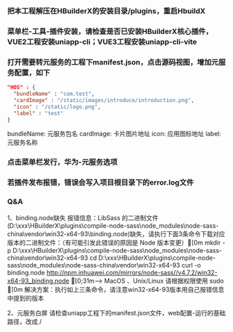 ﻿### 把本工程解压在HBuilderX的安装目录/plugins，重启HbuildX

### 菜单栏-工具-插件安装，请检查是否已安装HBuilderX核心插件，VUE2工程安装uniapp-cli；VUE3工程安装uniapp-cli-vite

### 打开需要转元服务的工程下manifest.json，点击源码视图，增加元服务配置，如下
```json
"HOS" : {
  "bundleName" : "com.test",
  "cardImage" : "/static/images/introduce/introduction.png",
  "icon" : "/static/logo.png",
  "label" : "test"
}
```
bundleName: 元服务包名
cardImage: 卡片图片地址
icon: 应用图标地址
label: 元服务名称

### 点击菜单栏发行，华为-元服务选项

### 若插件发布报错，错误会写入项目根目录下的error.log文件

### Q&A
1、binding.node缺失
报错信息：LibSass 的二进制文件(D:\xxx\HBuilderX\plugins\compile-node-sass\node_modules\node-sass-china\vendor\win32-x64-93\binding.node)缺失，请执行下面3条命令下载对应版本的二进制文件：（有可能引发此错误的原因是 Node 版本变更）[0m 
  mkdir -p D:\xxx\HBuilderX\plugins\compile-node-sass\node_modules\node-sass-china\vendor\win32-x64-93
  cd D:\xxx\HBuilderX\plugins\compile-node-sass\node_modules\node-sass-china\vendor\win32-x64-93
  curl -o binding.node http://npm.inhuawei.com/mirrors/node-sass//v4.7.2/win32-x64-93_binding.node
[0;31m--> MacOS 、Unix/Linux 请根据权限使用 sudo [0m 
解决方案：执行如上三条命令，请注意win32-x64-93版本用自己报错信息中提到的版本

2、元服务白屏
请检查uniapp工程下的manifest.json文件，web配置-运行的基础路径，改成./

